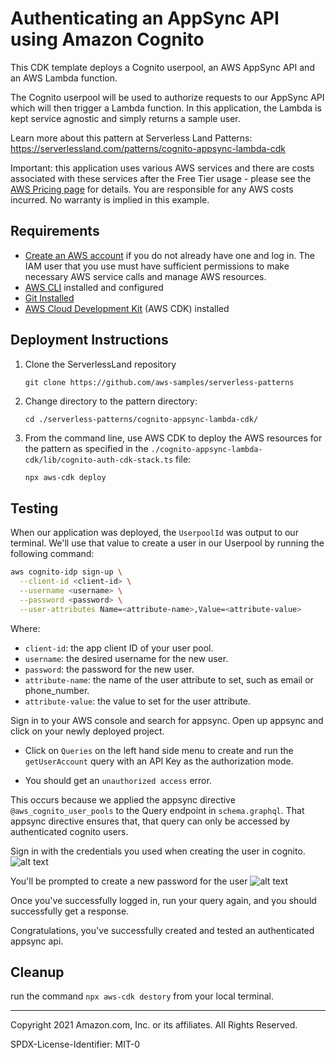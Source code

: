 # Authenticating an AppSync API using Amazon Cognito

This CDK template deploys a Cognito userpool, an AWS AppSync API and an AWS Lambda function.

The Cognito userpool will be used to authorize requests to our AppSync API which will then trigger a Lambda function. In this application, the Lambda is kept service agnostic and simply returns a sample user.

Learn more about this pattern at Serverless Land Patterns: https://serverlessland.com/patterns/cognito-appsync-lambda-cdk

Important: this application uses various AWS services and there are costs associated with these services after the Free Tier usage - please see the [AWS Pricing page](https://aws.amazon.com/pricing/) for details. You are responsible for any AWS costs incurred. No warranty is implied in this example.

## Requirements

- [Create an AWS account](https://portal.aws.amazon.com/gp/aws/developer/registration/index.html) if you do not already have one and log in. The IAM user that you use must have sufficient permissions to make necessary AWS service calls and manage AWS resources.
- [AWS CLI](https://docs.aws.amazon.com/cli/latest/userguide/install-cliv2.html) installed and configured
- [Git Installed](https://git-scm.com/book/en/v2/Getting-Started-Installing-Git)
- [AWS Cloud Development Kit](https://docs.aws.amazon.com/cdk/api/v2/) (AWS CDK) installed

## Deployment Instructions

1. Clone the ServerlessLand repository
   ```
   git clone https://github.com/aws-samples/serverless-patterns
   ```
2. Change directory to the pattern directory:

   ```
   cd ./serverless-patterns/cognito-appsync-lambda-cdk/
   ```

3. From the command line, use AWS CDK to deploy the AWS resources for the pattern as specified in the `./cognito-appsync-lambda-cdk/lib/cognito-auth-cdk-stack.ts` file:

   ```bash
   npx aws-cdk deploy
   ```

## Testing

When our application was deployed, the `UserpoolId` was output to our terminal. We'll use that value to create a user in our Userpool by running the following command:

```bash
aws cognito-idp sign-up \
  --client-id <client-id> \
  --username <username> \
  --password <password> \
  --user-attributes Name=<attribute-name>,Value=<attribute-value>
```

Where:

- `client-id`: the app client ID of your user pool.
- `username`: the desired username for the new user.
- `password`: the password for the new user.
- `attribute-name`: the name of the user attribute to set, such as email or phone_number.
- `attribute-value`: the value to set for the user attribute.

Sign in to your AWS console and search for appsync. Open up appsync and click on your newly deployed project.

- Click on `Queries` on the left hand side menu to create and run the `getUserAccount` query with an API Key as the authorization mode.

- You should get an `unauthorized access` error.

This occurs because we applied the appsync directive `@aws_cognito_user_pools` to the Query endpoint in `schema.graphql`.
That appsync directive ensures that, that query can only be accessed by authenticated cognito users.

Sign in with the credentials you used when creating the user in cognito.
![alt text](./assets/cognito_5.png)

You'll be prompted to create a new password for the user
![alt text](./assets/cognito_6.png)

Once you've successfully logged in, run your query again, and you should successfully get a response.

Congratulations, you've successfully created and tested an authenticated appsync api.

## Cleanup

run the command `npx aws-cdk destory` from your local terminal.

---

Copyright 2021 Amazon.com, Inc. or its affiliates. All Rights Reserved.

SPDX-License-Identifier: MIT-0
